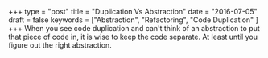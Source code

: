 +++
type = "post"
title = "Duplication Vs Abstraction"
date = "2016-07-05"
draft = false
keywords = ["Abstraction", "Refactoring", "Code Duplication" ]
+++
When you see code duplication and can't think of an abstraction to put that
piece of code in, it is wise to keep the code separate. At least until you
figure out the right abstraction.
